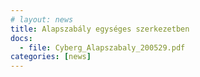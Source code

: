 ```yaml
---
# layout: news
title: Alapszabály egységes szerkezetben
docs:
  - file: Cyberg_Alapszabaly_200529.pdf
categories: [news]
---
```

